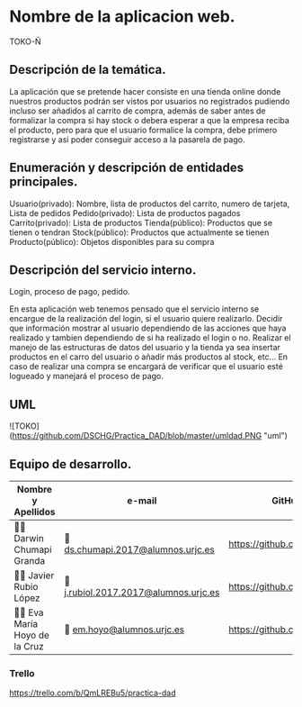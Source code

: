 # Nombre de la aplicacion web.
TOKO-Ñ
## Descripción de la temática.

La aplicación que se pretende hacer consiste en una tienda online donde nuestros productos podrán ser vistos por usuarios no registrados pudiendo incluso ser añadidos al carrito de compra, además de saber antes de formalizar
la compra si hay stock o debera esperar a que la empresa reciba el producto, pero para que el usuario formalice la compra, debe primero registrarse y asi poder conseguir acceso a la pasarela de pago.

## Enumeración y descripción de entidades principales.

Usuario(privado): Nombre, lista de productos del carrito, numero de tarjeta, Lista de pedidos
Pedido(privado): Lista de productos pagados
Carrito(privado): Lista de productos
Tienda(público): Productos que se tienen o tendran
Stock(público): Productos que actualmente se tienen
Producto(público): Objetos disponibles para su compra

## Descripción del servicio interno.

Login, proceso de pago, pedido.

En esta aplicación web tenemos pensado que el servicio interno se encargue de la realización del login, si el usuario quiere realizarlo.
Decidir que información mostrar al usuario dependiendo de las acciones que haya realizado y tambien dependiendo de si ha realizado el login o no.
Realizar el manejo de las estructuras de datos del usuario y la tienda ya sea insertar productos en el carro del usuario o añadir más productos al stock, etc...
En caso de realizar una compra se encargará de verificar que el usuario esté logueado y manejará el proceso de pago.

## UML

![TOKO] (https://github.com/DSCHG/Practica_DAD/blob/master/umldad.PNG "uml")

## Equipo de desarrollo.
Nombre y Apellidos | e-mail | GitHub
-------------------|----------------------|-----------------
:man_student: Darwin Chumapi Granda | :e-mail: ds.chumapi.2017@alumnos.urjc.es | https://github.com/DSCHG
:man_student: Javier Rubio López | :e-mail: j.rubiol.2017.2017@alumnos.urjc.es |https://github.com/JaviRubi
:man_student: Eva María Hoyo de la Cruz | :e-mail:  em.hoyo@alumnos.urjc.es  |  https://github.com/Eva87

### Trello
https://trello.com/b/QmLREBu5/practica-dad

